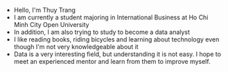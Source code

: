 - Hello, I'm Thuy Trang
- I am currently a student majoring in International Business at Ho Chi Minh City Open University
- In addition, I am also trying to study to become a data analyst
- I like reading books, riding bicycles and learning about technology even though I'm not very knowledgeable about it
- Data is a very interesting field, but understanding it is not easy. I hope to meet an experienced mentor and learn from them to improve myself.

<!---
trangthuy38/trangthuy38 is a ✨ special ✨ repository because its `README.md` (this file) appears on your GitHub profile.
You can click the Preview link to take a look at your changes.
--->
